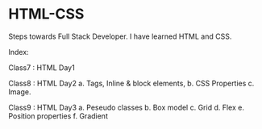 # HTML-CSS
Steps towards Full Stack Developer.
I have learned HTML and CSS.

Index:

Class7 : HTML Day1

Class8 : HTML Day2
         a. Tags, Inline & block elements, 
         b. CSS Properties
         c. Image.

Class9 : HTML Day3
         a. Peseudo classes
         b. Box model
         c. Grid
         d. Flex
         e. Position properties
         f. Gradient
